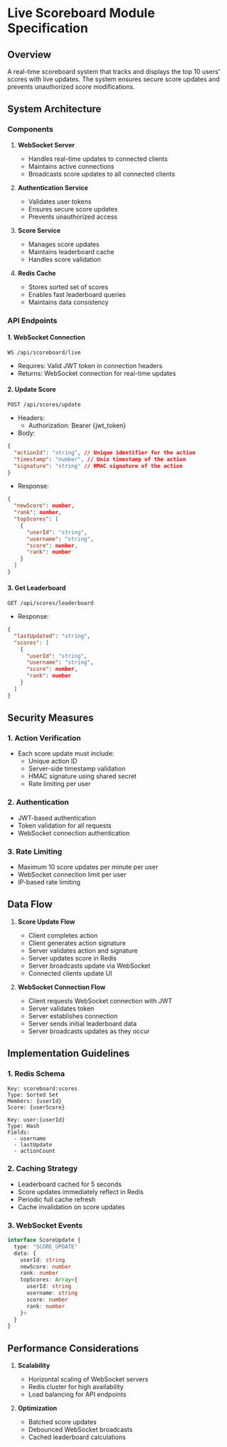 <!-- @format -->

# Live Scoreboard Module Specification

## Overview

A real-time scoreboard system that tracks and displays the top 10 users' scores with live updates. The system ensures secure score updates and prevents unauthorized score modifications.

## System Architecture

### Components

1. **WebSocket Server**

   - Handles real-time updates to connected clients
   - Maintains active connections
   - Broadcasts score updates to all connected clients

2. **Authentication Service**

   - Validates user tokens
   - Ensures secure score updates
   - Prevents unauthorized access

3. **Score Service**

   - Manages score updates
   - Maintains leaderboard cache
   - Handles score validation

4. **Redis Cache**
   - Stores sorted set of scores
   - Enables fast leaderboard queries
   - Maintains data consistency

### API Endpoints

#### 1. WebSocket Connection

```
WS /api/scoreboard/live
```

- Requires: Valid JWT token in connection headers
- Returns: WebSocket connection for real-time updates

#### 2. Update Score

```
POST /api/scores/update
```

- Headers:
  - Authorization: Bearer {jwt_token}
- Body:

```json
{
  "actionId": "string", // Unique identifier for the action
  "timestamp": "number", // Unix timestamp of the action
  "signature": "string" // HMAC signature of the action
}
```

- Response:

```json
{
  "newScore": number,
  "rank": number,
  "topScores": [
    {
      "userId": "string",
      "username": "string",
      "score": number,
      "rank": number
    }
  ]
}
```

#### 3. Get Leaderboard

```
GET /api/scores/leaderboard
```

- Response:

```json
{
  "lastUpdated": "string",
  "scores": [
    {
      "userId": "string",
      "username": "string",
      "score": number,
      "rank": number
    }
  ]
}
```

## Security Measures

### 1. Action Verification

- Each score update must include:
  - Unique action ID
  - Server-side timestamp validation
  - HMAC signature using shared secret
  - Rate limiting per user

### 2. Authentication

- JWT-based authentication
- Token validation for all requests
- WebSocket connection authentication

### 3. Rate Limiting

- Maximum 10 score updates per minute per user
- WebSocket connection limit per user
- IP-based rate limiting

## Data Flow

1. **Score Update Flow**

   - Client completes action
   - Client generates action signature
   - Server validates action and signature
   - Server updates score in Redis
   - Server broadcasts update via WebSocket
   - Connected clients update UI

2. **WebSocket Connection Flow**
   - Client requests WebSocket connection with JWT
   - Server validates token
   - Server establishes connection
   - Server sends initial leaderboard data
   - Server broadcasts updates as they occur

## Implementation Guidelines

### 1. Redis Schema

```
Key: scoreboard:scores
Type: Sorted Set
Members: {userId}
Score: {userScore}

Key: user:{userId}
Type: Hash
Fields:
  - username
  - lastUpdate
  - actionCount
```

### 2. Caching Strategy

- Leaderboard cached for 5 seconds
- Score updates immediately reflect in Redis
- Periodic full cache refresh
- Cache invalidation on score updates

### 3. WebSocket Events

```typescript
interface ScoreUpdate {
  type: "SCORE_UPDATE"
  data: {
    userId: string
    newScore: number
    rank: number
    topScores: Array<{
      userId: string
      username: string
      score: number
      rank: number
    }>
  }
}
```

## Performance Considerations

1. **Scalability**

   - Horizontal scaling of WebSocket servers
   - Redis cluster for high availability
   - Load balancing for API endpoints

2. **Optimization**
   - Batched score updates
   - Debounced WebSocket broadcasts
   - Cached leaderboard calculations

